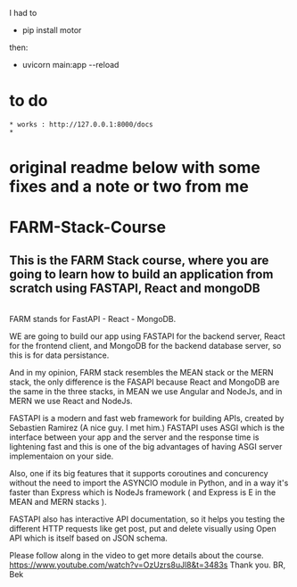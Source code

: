 I had to 
* pip install motor

then:
* uvicorn main:app --reload


# to do
    * works : http://127.0.0.1:8000/docs
    * 




# original readme below with some fixes and a note or two from me

# FARM-Stack-Course

This is the FARM Stack course, where you are going to learn how to build an application from scratch using FASTAPI, React and mongoDB
----------------------------------------------------------
<br/>
FARM stands for FastAPI - React - MongoDB.

WE are going to build our app using FASTAPI for the backend server, React for the frontend client, and MongoDB for the backend database server, so this is for data persistance.

And in my opinion, FARM stack resembles the MEAN stack or the MERN stack, the only difference is the FASAPI because React and MongoDB are the same in the three stacks, 
in MEAN we use Angular and NodeJs, and in MERN we use React and NodeJs.  

FASTAPI is a modern and fast web framework for building APIs, created by Sebastien Ramirez (A nice guy. I met him.) FASTAPI uses ASGI which is the interface between your app and the server and the response time is lightening fast and this is one of the big advantages of having ASGI server implementaion on your side.

Also, one if its big features that it supports coroutines and concurency without the need to import the ASYNCIO module in Python, and in a way it's faster than Express which is NodeJs framework ( and Express is E in the MEAN and MERN stacks ).

FASTAPI also has interactive API documentation, so it helps you testing the different HTTP requests like get post, put and delete visually using Open API which is itself based on JSON schema.

Please follow along in the video to get more details about the course.
https://www.youtube.com/watch?v=OzUzrs8uJl8&t=3483s
Thank you.
BR,
Bek

